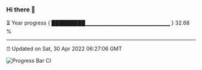 ### Hi there 👋

⏳ Year progress { █████████▁▁▁▁▁▁▁▁▁▁▁▁▁▁▁▁▁▁▁▁▁ } 32.68 %

---

⏰ Updated on Sat, 30 Apr 2022 06:27:06 GMT

![Progress Bar CI](https://github.com/ZhaoGui/ZhaoGui/workflows/Progress%20Bar%20CI/badge.svg)
